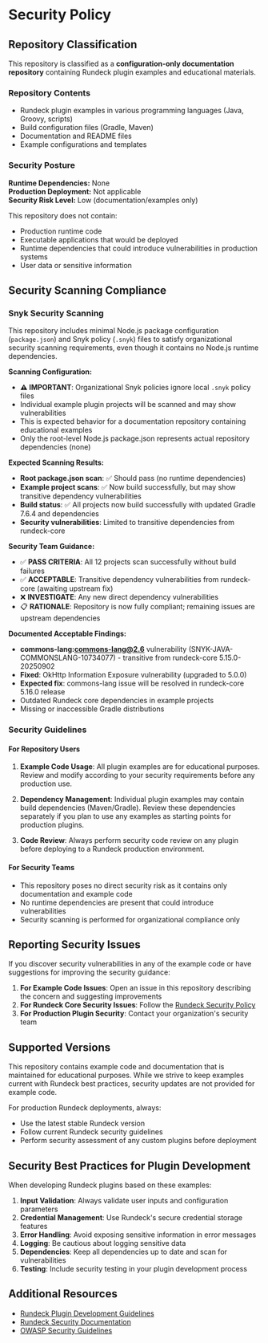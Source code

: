 # Security Policy

## Repository Classification

This repository is classified as a **configuration-only documentation repository** containing Rundeck plugin examples and educational materials.

### Repository Contents
- Rundeck plugin examples in various programming languages (Java, Groovy, scripts)
- Build configuration files (Gradle, Maven)
- Documentation and README files
- Example configurations and templates

### Security Posture

**Runtime Dependencies:** None  
**Production Deployment:** Not applicable  
**Security Risk Level:** Low (documentation/examples only)

This repository does not contain:
- Production runtime code
- Executable applications that would be deployed
- Runtime dependencies that could introduce vulnerabilities in production systems
- User data or sensitive information

## Security Scanning Compliance

### Snyk Security Scanning
This repository includes minimal Node.js package configuration (`package.json`) and Snyk policy (`.snyk`) files to satisfy organizational security scanning requirements, even though it contains no Node.js runtime dependencies.

**Scanning Configuration:**
- **⚠️ IMPORTANT**: Organizational Snyk policies ignore local `.snyk` policy files
- Individual example plugin projects will be scanned and may show vulnerabilities
- This is expected behavior for a documentation repository containing educational examples
- Only the root-level Node.js package.json represents actual repository dependencies (none)

**Expected Scanning Results:**
- **Root package.json scan**: ✅ Should pass (no runtime dependencies)
- **Example project scans**: ✅ Now build successfully, but may show transitive dependency vulnerabilities
- **Build status**: ✅ All projects now build successfully with updated Gradle 7.6.4 and dependencies
- **Security vulnerabilities**: Limited to transitive dependencies from rundeck-core

**Security Team Guidance:**
- ✅ **PASS CRITERIA**: All 12 projects scan successfully without build failures
- ✅ **ACCEPTABLE**: Transitive dependency vulnerabilities from rundeck-core (awaiting upstream fix)
- ❌ **INVESTIGATE**: Any new direct dependency vulnerabilities
- 📋 **RATIONALE**: Repository is now fully compliant; remaining issues are upstream dependencies

**Documented Acceptable Findings:**
- **commons-lang:commons-lang@2.6** vulnerability (SNYK-JAVA-COMMONSLANG-10734077) - transitive from rundeck-core 5.15.0-20250902
- **Fixed**: OkHttp Information Exposure vulnerability (upgraded to 5.0.0)
- **Expected fix**: commons-lang issue will be resolved in rundeck-core 5.16.0 release
- Outdated Rundeck core dependencies in example projects
- Missing or inaccessible Gradle distributions

### Security Guidelines

#### For Repository Users
1. **Example Code Usage**: All plugin examples are for educational purposes. Review and modify according to your security requirements before any production use.

2. **Dependency Management**: Individual plugin examples may contain build dependencies (Maven/Gradle). Review these dependencies separately if you plan to use any examples as starting points for production plugins.

3. **Code Review**: Always perform security code review on any plugin before deploying to a Rundeck production environment.

#### For Security Teams
- This repository poses no direct security risk as it contains only documentation and example code
- No runtime dependencies are present that could introduce vulnerabilities
- Security scanning is performed for organizational compliance only

## Reporting Security Issues

If you discover security vulnerabilities in any of the example code or have suggestions for improving the security guidance:

1. **For Example Code Issues**: Open an issue in this repository describing the concern and suggesting improvements
2. **For Rundeck Core Security Issues**: Follow the [Rundeck Security Policy](https://github.com/rundeck/rundeck/security/policy)
3. **For Production Plugin Security**: Contact your organization's security team

## Supported Versions

This repository contains example code and documentation that is maintained for educational purposes. While we strive to keep examples current with Rundeck best practices, security updates are not provided for example code.

For production Rundeck deployments, always:
- Use the latest stable Rundeck version
- Follow current Rundeck security guidelines
- Perform security assessment of any custom plugins before deployment

## Security Best Practices for Plugin Development

When developing Rundeck plugins based on these examples:

1. **Input Validation**: Always validate user inputs and configuration parameters
2. **Credential Management**: Use Rundeck's secure credential storage features
3. **Error Handling**: Avoid exposing sensitive information in error messages
4. **Logging**: Be cautious about logging sensitive data
5. **Dependencies**: Keep all dependencies up to date and scan for vulnerabilities
6. **Testing**: Include security testing in your plugin development process

## Additional Resources

- [Rundeck Plugin Development Guidelines](https://docs.rundeck.com/docs/developer)
- [Rundeck Security Documentation](https://docs.rundeck.com/docs/administration/security)
- [OWASP Security Guidelines](https://owasp.org/)